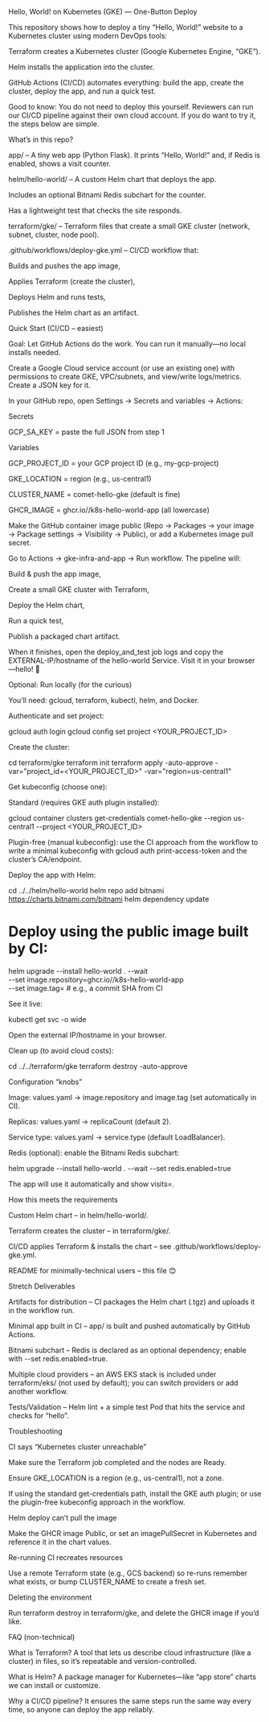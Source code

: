 Hello, World! on Kubernetes (GKE) — One-Button Deploy

This repository shows how to deploy a tiny “Hello, World!” website to a Kubernetes cluster using modern DevOps tools:

Terraform creates a Kubernetes cluster (Google Kubernetes Engine, “GKE”).

Helm installs the application into the cluster.

GitHub Actions (CI/CD) automates everything: build the app, create the cluster, deploy the app, and run a quick test.

Good to know: You do not need to deploy this yourself. Reviewers can run our CI/CD pipeline against their own cloud account. If you do want to try it, the steps below are simple.

What’s in this repo?

app/ – A tiny web app (Python Flask). It prints “Hello, World!” and, if Redis is enabled, shows a visit counter.

helm/hello-world/ – A custom Helm chart that deploys the app.

Includes an optional Bitnami Redis subchart for the counter.

Has a lightweight test that checks the site responds.

terraform/gke/ – Terraform files that create a small GKE cluster (network, subnet, cluster, node pool).

.github/workflows/deploy-gke.yml – CI/CD workflow that:

Builds and pushes the app image,

Applies Terraform (create the cluster),

Deploys Helm and runs tests,

Publishes the Helm chart as an artifact.

Quick Start (CI/CD – easiest)

Goal: Let GitHub Actions do the work. You can run it manually—no local installs needed.

Create a Google Cloud service account (or use an existing one) with permissions to create GKE, VPC/subnets, and view/write logs/metrics. Create a JSON key for it.

In your GitHub repo, open Settings → Secrets and variables → Actions:

Secrets

GCP_SA_KEY = paste the full JSON from step 1

Variables

GCP_PROJECT_ID = your GCP project ID (e.g., my-gcp-project)

GKE_LOCATION = region (e.g., us-central1)

CLUSTER_NAME = comet-hello-gke (default is fine)

GHCR_IMAGE = ghcr.io/<your-user-or-org>/k8s-hello-world-app (all lowercase)

Make the GitHub container image public (Repo → Packages → your image → Package settings → Visibility → Public), or add a Kubernetes image pull secret.

Go to Actions → gke-infra-and-app → Run workflow.
The pipeline will:

Build & push the app image,

Create a small GKE cluster with Terraform,

Deploy the Helm chart,

Run a quick test,

Publish a packaged chart artifact.

When it finishes, open the deploy_and_test job logs and copy the EXTERNAL-IP/hostname of the hello-world Service. Visit it in your browser—hello! 👋

Optional: Run locally (for the curious)

You’ll need: gcloud, terraform, kubectl, helm, and Docker.

Authenticate and set project:

gcloud auth login
gcloud config set project <YOUR_PROJECT_ID>


Create the cluster:

cd terraform/gke
terraform init
terraform apply -auto-approve -var="project_id=<YOUR_PROJECT_ID>" -var="region=us-central1"


Get kubeconfig (choose one):

Standard (requires GKE auth plugin installed):

gcloud container clusters get-credentials comet-hello-gke --region us-central1 --project <YOUR_PROJECT_ID>


Plugin-free (manual kubeconfig): use the CI approach from the workflow to write a minimal kubeconfig with gcloud auth print-access-token and the cluster’s CA/endpoint.

Deploy the app with Helm:

cd ../../helm/hello-world
helm repo add bitnami https://charts.bitnami.com/bitnami
helm dependency update

# Deploy using the public image built by CI:
helm upgrade --install hello-world . --wait \
  --set image.repository=ghcr.io/<your-user-or-org>/k8s-hello-world-app \
  --set image.tag=<tag>   # e.g., a commit SHA from CI


See it live:

kubectl get svc -o wide


Open the external IP/hostname in your browser.

Clean up (to avoid cloud costs):

cd ../../terraform/gke
terraform destroy -auto-approve

Configuration “knobs”

Image: values.yaml → image.repository and image.tag (set automatically in CI).

Replicas: values.yaml → replicaCount (default 2).

Service type: values.yaml → service.type (default LoadBalancer).

Redis (optional): enable the Bitnami Redis subchart:

helm upgrade --install hello-world . --wait --set redis.enabled=true


The app will use it automatically and show visits=<n>.

How this meets the requirements

Custom Helm chart – in helm/hello-world/.

Terraform creates the cluster – in terraform/gke/.

CI/CD applies Terraform & installs the chart – see .github/workflows/deploy-gke.yml.

README for minimally-technical users – this file 😊

Stretch Deliverables

Artifacts for distribution – CI packages the Helm chart (.tgz) and uploads it in the workflow run.

Minimal app built in CI – app/ is built and pushed automatically by GitHub Actions.

Bitnami subchart – Redis is declared as an optional dependency; enable with --set redis.enabled=true.

Multiple cloud providers – an AWS EKS stack is included under terraform/eks/ (not used by default); you can switch providers or add another workflow.

Tests/Validation – Helm lint + a simple test Pod that hits the service and checks for “hello”.

Troubleshooting

CI says “Kubernetes cluster unreachable”

Make sure the Terraform job completed and the nodes are Ready.

Ensure GKE_LOCATION is a region (e.g., us-central1), not a zone.

If using the standard get-credentials path, install the GKE auth plugin; or use the plugin-free kubeconfig approach in the workflow.

Helm deploy can’t pull the image

Make the GHCR image Public, or set an imagePullSecret in Kubernetes and reference it in the chart values.

Re-running CI recreates resources

Use a remote Terraform state (e.g., GCS backend) so re-runs remember what exists, or bump CLUSTER_NAME to create a fresh set.

Deleting the environment

Run terraform destroy in terraform/gke, and delete the GHCR image if you’d like.

FAQ (non-technical)

What is Terraform?
A tool that lets us describe cloud infrastructure (like a cluster) in files, so it’s repeatable and version-controlled.

What is Helm?
A package manager for Kubernetes—like “app store” charts we can install or customize.

Why a CI/CD pipeline?
It ensures the same steps run the same way every time, so anyone can deploy the app reliably.
